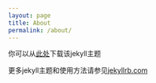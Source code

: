 ```yaml
---
layout: page
title: About
permalink: /about/
---
```


你可以从[此处](https://github.com/dirkfabisch/mediator)下载该jekyll主题  

更多jekyll主题和使用方法请参见[jekyllrb.com](http://jekyllrb.com/)  
